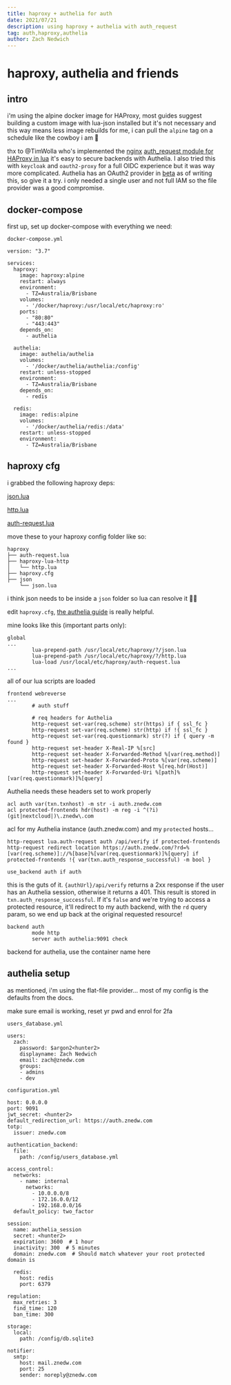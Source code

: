 ```yaml
---
title: haproxy + authelia for auth
date: 2021/07/21
description: using haproxy + authelia with auth_request
tag: auth,haproxy,authelia
author: Zach Nedwich
---
```

# haproxy, authelia and friends

## intro

i'm using the alpine docker image for HAProxy, most guides suggest building a custom image with lua-json installed but it's not necessary and this way means less image rebuilds for me, i can pull the `alpine` tag on a schedule like the cowboy i am 🤠

thx to @TimWolla who's implemented the [nginx](https://nginx.org/en/docs/http/ngx_http_auth_request_module.html) [auth_request module for HAProxy in lua](
https://github.com/TimWolla/haproxy-auth-request) it's easy to secure backends with Authelia. I also tried this with `keycloak` and `oauth2-proxy` for a full OIDC experience but it was way more complicated. Authelia has an OAuth2 provider in [beta](https://www.authelia.com/docs/configuration/identity-providers/oidc.html) as of writing this, so give it a try. i only needed a single user and not full IAM so the file provider was a good compromise.

## docker-compose
first up, set up docker-compose with everything we need:

`docker-compose.yml`
```
version: "3.7"

services:
  haproxy:
    image: haproxy:alpine
    restart: always
    environment:
      - TZ=Australia/Brisbane
    volumes:
      - '/docker/haproxy:/usr/local/etc/haproxy:ro'
    ports:
      - "80:80"
      - "443:443"
    depends_on:
      - authelia

  authelia:
    image: authelia/authelia
    volumes:
      - '/docker/authelia/authelia:/config'
    restart: unless-stopped
    environment:
      - TZ=Australia/Brisbane
    depends_on:
      - redis

  redis:
    image: redis:alpine
    volumes:
      - '/docker/authelia/redis:/data'
    restart: unless-stopped
    environment:
      - TZ=Australia/Brisbane
```


## haproxy cfg
i grabbed the following haproxy deps:

[json.lua](https://raw.githubusercontent.com/rxi/json.lua/master/json.lua)

[http.lua](https://raw.githubusercontent.com/haproxytech/haproxy-lua-http/master/http.lua)

[auth-request.lua](https://raw.githubusercontent.com/TimWolla/haproxy-auth-request/main/auth-request.lua)

move these to your haproxy config folder like so:

```
haproxy
├── auth-request.lua
├── haproxy-lua-http
│   └── http.lua
├── haproxy.cfg
├── json
    └── json.lua
```

i think json needs to be inside a `json` folder so lua can resolve it 🤷‍♀️

edit `haproxy.cfg`, [the authelia guide](https://www.authelia.com/docs/deployment/supported-proxies/haproxy.html) is really helpful.

mine looks like this (important parts only):

```
global
...
        lua-prepend-path /usr/local/etc/haproxy/?/json.lua
        lua-prepend-path /usr/local/etc/haproxy/?/http.lua
        lua-load /usr/local/etc/haproxy/auth-request.lua
...
```
all of our lua scripts are loaded

```
frontend webreverse
...
        # auth stuff

        # req headers for Authelia
        http-request set-var(req.scheme) str(https) if { ssl_fc }
        http-request set-var(req.scheme) str(http) if !{ ssl_fc }
        http-request set-var(req.questionmark) str(?) if { query -m found }
        http-request set-header X-Real-IP %[src]
        http-request set-header X-Forwarded-Method %[var(req.method)]
        http-request set-header X-Forwarded-Proto %[var(req.scheme)]
        http-request set-header X-Forwarded-Host %[req.hdr(Host)]
        http-request set-header X-Forwarded-Uri %[path]%[var(req.questionmark)]%[query]
```
Authelia needs these headers set to work properly    
```
acl auth var(txn.txnhost) -m str -i auth.znedw.com
acl protected-frontends hdr(host) -m reg -i ^(?i)(git|nextcloud|)\.znedw\.com
```
acl for my Authelia instance (auth.znedw.com) and my `protected` hosts...
```      
http-request lua.auth-request auth /api/verify if protected-frontends
http-request redirect location https://auth.znedw.com/?rd=%[var(req.scheme)]://%[base]%[var(req.questionmark)]%[query] if protected-frontends !{ var(txn.auth_response_successful) -m bool }

use_backend auth if auth
```
this is the guts of it. `{authUrl}/api/verify` returns a 2xx response if the user has an Authelia session, otherwise it returns a 401. This result is stored in `txn.auth_response_successful`. If it's `false` and we're trying to access a protected resource, it'll redirect to my auth backend, with the `rd` query param, so we end up back at the original requested resource!
```
backend auth
        mode http
        server auth authelia:9091 check
```
backend for authelia, use the container name here

## authelia setup

as mentioned, i'm using the flat-file provider...
most of my config is the defaults from the docs.

make sure email is working, reset yr pwd and enrol for 2fa

`users_database.yml`
```
users:
  zach:
    password: $argon2<hunter2>
    displayname: Zach Nedwich
    email: zach@znedw.com
    groups:
    - admins
    - dev
```

`configuration.yml`
```
host: 0.0.0.0
port: 9091
jwt_secret: <hunter2>
default_redirection_url: https://auth.znedw.com
totp:
  issuer: znedw.com

authentication_backend:
  file:
    path: /config/users_database.yml

access_control:
  networks:
    - name: internal
      networks:
        - 10.0.0.0/8
        - 172.16.0.0/12
        - 192.168.0.0/16
  default_policy: two_factor

session:
  name: authelia_session
  secret: <hunter2>
  expiration: 3600  # 1 hour
  inactivity: 300  # 5 minutes
  domain: znedw.com  # Should match whatever your root protected domain is

  redis:
    host: redis
    port: 6379

regulation:
  max_retries: 3
  find_time: 120
  ban_time: 300

storage:
  local:
    path: /config/db.sqlite3

notifier:
  smtp:
    host: mail.znedw.com
    port: 25
    sender: noreply@znedw.com
```
